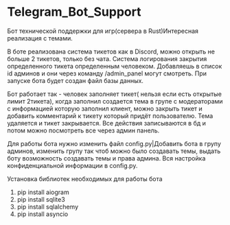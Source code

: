 # Telegram_Bot_Support
Бот технической поддержки для игр(сервера в Rust)Интересная реализация с темами.

В боте реализована система тикетов как в Discord, можно открыть не больше 2 тикетов, только без чата. Система логирования закрытия определенного тикета определенным человеком. Добавляешь в список id админов и они через команду /admin_panel могут смотреть. При запуске бота будет создан файл базы данных.

Бот работает так - человек заполняет тикет( нельзя если есть открытые лимит 2тикета),  когда заполнил создается тема в групе с модераторами с информацией которую заполнил клиент, можно закрыть тикет и добавить комментарий к тикету который придёт пользователю. Тема удаляется 
и тикет закрывается. Все действия записываются  в бд и потом можно посмотреть все через админ панель.

Для работы бота нужно изменить файл config.py|Добавить бота в групу админов, изменить групу так чтоб можно было создавать темы, выдать боту возможность создавать темы и права админа. Вся настройка конфиденциальной информации в config.py.

Установка библиотек необходимых для работы бота 
1. pip install aiogram
2. pip install sqlite3
3. pip install sqlalchemy
4. pip install asyncio

